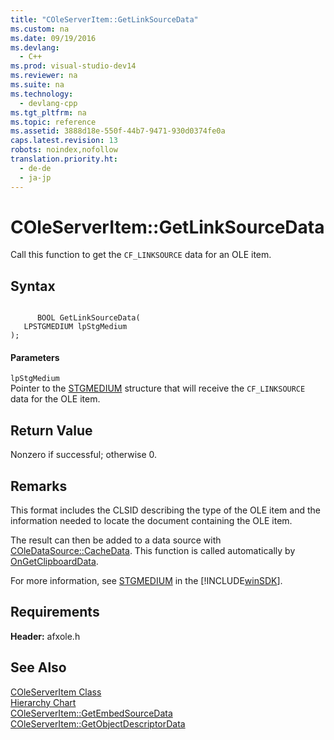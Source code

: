 ```yaml
---
title: "COleServerItem::GetLinkSourceData"
ms.custom: na
ms.date: 09/19/2016
ms.devlang: 
  - C++
ms.prod: visual-studio-dev14
ms.reviewer: na
ms.suite: na
ms.technology: 
  - devlang-cpp
ms.tgt_pltfrm: na
ms.topic: reference
ms.assetid: 3888d18e-550f-44b7-9471-930d0374fe0a
caps.latest.revision: 13
robots: noindex,nofollow
translation.priority.ht: 
  - de-de
  - ja-jp
---
```

# COleServerItem::GetLinkSourceData
Call this function to get the `CF_LINKSOURCE` data for an OLE item.  
  
## Syntax  
  
```  
  
      BOOL GetLinkSourceData(  
   LPSTGMEDIUM lpStgMedium   
);  
```  
  
#### Parameters  
 `lpStgMedium`  
 Pointer to the [STGMEDIUM](http://msdn.microsoft.com/library/windows/desktop/ms683812) structure that will receive the `CF_LINKSOURCE` data for the OLE item.  
  
## Return Value  
 Nonzero if successful; otherwise 0.  
  
## Remarks  
 This format includes the CLSID describing the type of the OLE item and the information needed to locate the document containing the OLE item.  
  
 The result can then be added to a data source with [COleDataSource::CacheData](../vs140/COleDataSource--CacheData.md). This function is called automatically by [OnGetClipboardData](../vs140/COleServerItem--OnGetClipboardData.md).  
  
 For more information, see [STGMEDIUM](http://msdn.microsoft.com/library/windows/desktop/ms683812) in the [!INCLUDE[winSDK](../vs140/includes/winSDK_md.md)].  
  
## Requirements  
 **Header:** afxole.h  
  
## See Also  
 [COleServerItem Class](../vs140/COleServerItem-Class.md)   
 [Hierarchy Chart](../vs140/Hierarchy-Chart.md)   
 [COleServerItem::GetEmbedSourceData](../vs140/COleServerItem--GetEmbedSourceData.md)   
 [COleServerItem::GetObjectDescriptorData](../vs140/COleServerItem--GetObjectDescriptorData.md)